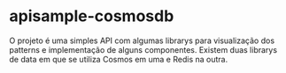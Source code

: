 # apisample-cosmosdb



O projeto é uma simples API com algumas librarys para visualização dos patterns e implementação de alguns componentes.
Existem duas librarys de data em que se utiliza Cosmos em uma e Redis na outra.
